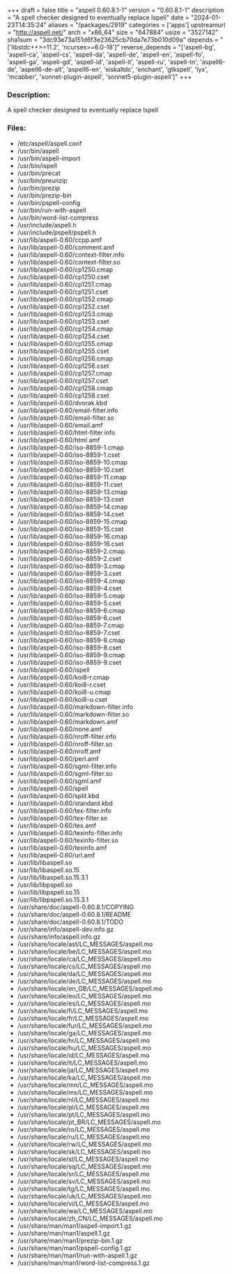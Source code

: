 +++
draft = false
title = "aspell 0.60.8.1-1"
version = "0.60.8.1-1"
description = "A spell checker designed to eventually replace Ispell"
date = "2024-01-23T14:35:24"
aliases = "/packages/2919"
categories = ['apps']
upstreamurl = "http://aspell.net/"
arch = "x86_64"
size = "647884"
usize = "3527142"
sha1sum = "3dc93e73a151d6f3e23625cb70da7e73b010d09a"
depends = "['libstdc++>=11.2', 'ncurses>=6.0-18']"
reverse_depends = "['aspell-bg', 'aspell-ca', 'aspell-cs', 'aspell-da', 'aspell-de', 'aspell-en', 'aspell-fo', 'aspell-ga', 'aspell-gd', 'aspell-id', 'aspell-it', 'aspell-ru', 'aspell-tn', 'aspell6-de', 'aspell6-de-alt', 'aspell6-en', 'eiskaltdc', 'enchant', 'gtkspell', 'lyx', 'mcabber', 'sonnet-plugin-aspell', 'sonnet5-plugin-aspell']"
+++
### Description: 
A spell checker designed to eventually replace Ispell

### Files: 
* /etc/aspell/aspell.conf
* /usr/bin/aspell
* /usr/bin/aspell-import
* /usr/bin/ispell
* /usr/bin/precat
* /usr/bin/preunzip
* /usr/bin/prezip
* /usr/bin/prezip-bin
* /usr/bin/pspell-config
* /usr/bin/run-with-aspell
* /usr/bin/word-list-compress
* /usr/include/aspell.h
* /usr/include/pspell/pspell.h
* /usr/lib/aspell-0.60/ccpp.amf
* /usr/lib/aspell-0.60/comment.amf
* /usr/lib/aspell-0.60/context-filter.info
* /usr/lib/aspell-0.60/context-filter.so
* /usr/lib/aspell-0.60/cp1250.cmap
* /usr/lib/aspell-0.60/cp1250.cset
* /usr/lib/aspell-0.60/cp1251.cmap
* /usr/lib/aspell-0.60/cp1251.cset
* /usr/lib/aspell-0.60/cp1252.cmap
* /usr/lib/aspell-0.60/cp1252.cset
* /usr/lib/aspell-0.60/cp1253.cmap
* /usr/lib/aspell-0.60/cp1253.cset
* /usr/lib/aspell-0.60/cp1254.cmap
* /usr/lib/aspell-0.60/cp1254.cset
* /usr/lib/aspell-0.60/cp1255.cmap
* /usr/lib/aspell-0.60/cp1255.cset
* /usr/lib/aspell-0.60/cp1256.cmap
* /usr/lib/aspell-0.60/cp1256.cset
* /usr/lib/aspell-0.60/cp1257.cmap
* /usr/lib/aspell-0.60/cp1257.cset
* /usr/lib/aspell-0.60/cp1258.cmap
* /usr/lib/aspell-0.60/cp1258.cset
* /usr/lib/aspell-0.60/dvorak.kbd
* /usr/lib/aspell-0.60/email-filter.info
* /usr/lib/aspell-0.60/email-filter.so
* /usr/lib/aspell-0.60/email.amf
* /usr/lib/aspell-0.60/html-filter.info
* /usr/lib/aspell-0.60/html.amf
* /usr/lib/aspell-0.60/iso-8859-1.cmap
* /usr/lib/aspell-0.60/iso-8859-1.cset
* /usr/lib/aspell-0.60/iso-8859-10.cmap
* /usr/lib/aspell-0.60/iso-8859-10.cset
* /usr/lib/aspell-0.60/iso-8859-11.cmap
* /usr/lib/aspell-0.60/iso-8859-11.cset
* /usr/lib/aspell-0.60/iso-8859-13.cmap
* /usr/lib/aspell-0.60/iso-8859-13.cset
* /usr/lib/aspell-0.60/iso-8859-14.cmap
* /usr/lib/aspell-0.60/iso-8859-14.cset
* /usr/lib/aspell-0.60/iso-8859-15.cmap
* /usr/lib/aspell-0.60/iso-8859-15.cset
* /usr/lib/aspell-0.60/iso-8859-16.cmap
* /usr/lib/aspell-0.60/iso-8859-16.cset
* /usr/lib/aspell-0.60/iso-8859-2.cmap
* /usr/lib/aspell-0.60/iso-8859-2.cset
* /usr/lib/aspell-0.60/iso-8859-3.cmap
* /usr/lib/aspell-0.60/iso-8859-3.cset
* /usr/lib/aspell-0.60/iso-8859-4.cmap
* /usr/lib/aspell-0.60/iso-8859-4.cset
* /usr/lib/aspell-0.60/iso-8859-5.cmap
* /usr/lib/aspell-0.60/iso-8859-5.cset
* /usr/lib/aspell-0.60/iso-8859-6.cmap
* /usr/lib/aspell-0.60/iso-8859-6.cset
* /usr/lib/aspell-0.60/iso-8859-7.cmap
* /usr/lib/aspell-0.60/iso-8859-7.cset
* /usr/lib/aspell-0.60/iso-8859-8.cmap
* /usr/lib/aspell-0.60/iso-8859-8.cset
* /usr/lib/aspell-0.60/iso-8859-9.cmap
* /usr/lib/aspell-0.60/iso-8859-9.cset
* /usr/lib/aspell-0.60/ispell
* /usr/lib/aspell-0.60/koi8-r.cmap
* /usr/lib/aspell-0.60/koi8-r.cset
* /usr/lib/aspell-0.60/koi8-u.cmap
* /usr/lib/aspell-0.60/koi8-u.cset
* /usr/lib/aspell-0.60/markdown-filter.info
* /usr/lib/aspell-0.60/markdown-filter.so
* /usr/lib/aspell-0.60/markdown.amf
* /usr/lib/aspell-0.60/none.amf
* /usr/lib/aspell-0.60/nroff-filter.info
* /usr/lib/aspell-0.60/nroff-filter.so
* /usr/lib/aspell-0.60/nroff.amf
* /usr/lib/aspell-0.60/perl.amf
* /usr/lib/aspell-0.60/sgml-filter.info
* /usr/lib/aspell-0.60/sgml-filter.so
* /usr/lib/aspell-0.60/sgml.amf
* /usr/lib/aspell-0.60/spell
* /usr/lib/aspell-0.60/split.kbd
* /usr/lib/aspell-0.60/standard.kbd
* /usr/lib/aspell-0.60/tex-filter.info
* /usr/lib/aspell-0.60/tex-filter.so
* /usr/lib/aspell-0.60/tex.amf
* /usr/lib/aspell-0.60/texinfo-filter.info
* /usr/lib/aspell-0.60/texinfo-filter.so
* /usr/lib/aspell-0.60/texinfo.amf
* /usr/lib/aspell-0.60/url.amf
* /usr/lib/libaspell.so
* /usr/lib/libaspell.so.15
* /usr/lib/libaspell.so.15.3.1
* /usr/lib/libpspell.so
* /usr/lib/libpspell.so.15
* /usr/lib/libpspell.so.15.3.1
* /usr/share/doc/aspell-0.60.8.1/COPYING
* /usr/share/doc/aspell-0.60.8.1/README
* /usr/share/doc/aspell-0.60.8.1/TODO
* /usr/share/info/aspell-dev.info.gz
* /usr/share/info/aspell.info.gz
* /usr/share/locale/ast/LC_MESSAGES/aspell.mo
* /usr/share/locale/be/LC_MESSAGES/aspell.mo
* /usr/share/locale/ca/LC_MESSAGES/aspell.mo
* /usr/share/locale/cs/LC_MESSAGES/aspell.mo
* /usr/share/locale/da/LC_MESSAGES/aspell.mo
* /usr/share/locale/de/LC_MESSAGES/aspell.mo
* /usr/share/locale/en_GB/LC_MESSAGES/aspell.mo
* /usr/share/locale/eo/LC_MESSAGES/aspell.mo
* /usr/share/locale/es/LC_MESSAGES/aspell.mo
* /usr/share/locale/fi/LC_MESSAGES/aspell.mo
* /usr/share/locale/fr/LC_MESSAGES/aspell.mo
* /usr/share/locale/fur/LC_MESSAGES/aspell.mo
* /usr/share/locale/ga/LC_MESSAGES/aspell.mo
* /usr/share/locale/hr/LC_MESSAGES/aspell.mo
* /usr/share/locale/hu/LC_MESSAGES/aspell.mo
* /usr/share/locale/id/LC_MESSAGES/aspell.mo
* /usr/share/locale/it/LC_MESSAGES/aspell.mo
* /usr/share/locale/ja/LC_MESSAGES/aspell.mo
* /usr/share/locale/ka/LC_MESSAGES/aspell.mo
* /usr/share/locale/mn/LC_MESSAGES/aspell.mo
* /usr/share/locale/ms/LC_MESSAGES/aspell.mo
* /usr/share/locale/nl/LC_MESSAGES/aspell.mo
* /usr/share/locale/pl/LC_MESSAGES/aspell.mo
* /usr/share/locale/pt/LC_MESSAGES/aspell.mo
* /usr/share/locale/pt_BR/LC_MESSAGES/aspell.mo
* /usr/share/locale/ro/LC_MESSAGES/aspell.mo
* /usr/share/locale/ru/LC_MESSAGES/aspell.mo
* /usr/share/locale/rw/LC_MESSAGES/aspell.mo
* /usr/share/locale/sk/LC_MESSAGES/aspell.mo
* /usr/share/locale/sl/LC_MESSAGES/aspell.mo
* /usr/share/locale/sq/LC_MESSAGES/aspell.mo
* /usr/share/locale/sr/LC_MESSAGES/aspell.mo
* /usr/share/locale/sv/LC_MESSAGES/aspell.mo
* /usr/share/locale/tg/LC_MESSAGES/aspell.mo
* /usr/share/locale/uk/LC_MESSAGES/aspell.mo
* /usr/share/locale/vi/LC_MESSAGES/aspell.mo
* /usr/share/locale/wa/LC_MESSAGES/aspell.mo
* /usr/share/locale/zh_CN/LC_MESSAGES/aspell.mo
* /usr/share/man/man1/aspell-import.1.gz
* /usr/share/man/man1/aspell.1.gz
* /usr/share/man/man1/prezip-bin.1.gz
* /usr/share/man/man1/pspell-config.1.gz
* /usr/share/man/man1/run-with-aspell.1.gz
* /usr/share/man/man1/word-list-compress.1.gz
